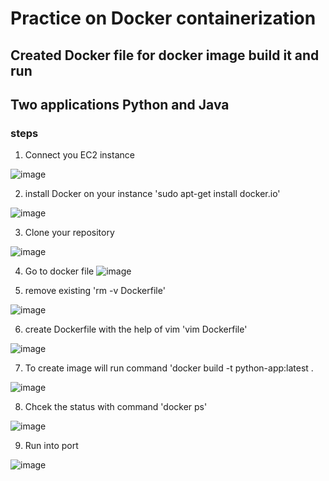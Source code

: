 # Practice on Docker containerization 

##  Created Docker file for docker image build it and run

## Two applications Python and Java 

### steps 

1. Connect you EC2 instance

![image](https://github.com/user-attachments/assets/9a9c11ba-f393-4a60-ad70-390cabc186b5)

2. install Docker on your instance 'sudo apt-get install docker.io'

![image](https://github.com/user-attachments/assets/dac798d4-b94a-4b28-abfb-af8666c13c94)

3. Clone your repository

![image](https://github.com/user-attachments/assets/c3ca0d50-40f7-462e-9754-50b3f88ed124)

4. Go to docker file
![image](https://github.com/user-attachments/assets/23b853b3-862a-4917-b7d3-bf81dc28360a)

5. remove existing 'rm -v Dockerfile'
   
![image](https://github.com/user-attachments/assets/102ee154-8a34-47af-a037-7aa44f713b9f)

6. create Dockerfile with the help of vim 'vim Dockerfile'
   
![image](https://github.com/user-attachments/assets/4c6b3389-e96a-4cdd-89a6-f825acc54359)

7. To create image will run command 'docker build -t python-app:latest .

![image](https://github.com/user-attachments/assets/ed58a856-f16f-451c-892d-acc0ba6340a5)

8. Chcek the status with command 'docker ps'

![image](https://github.com/user-attachments/assets/bb77055b-1894-41fe-af37-733dc980ca85)

9. Run into port

![image](https://github.com/user-attachments/assets/9767bf22-aaad-42af-abca-12a797d89242)






   









